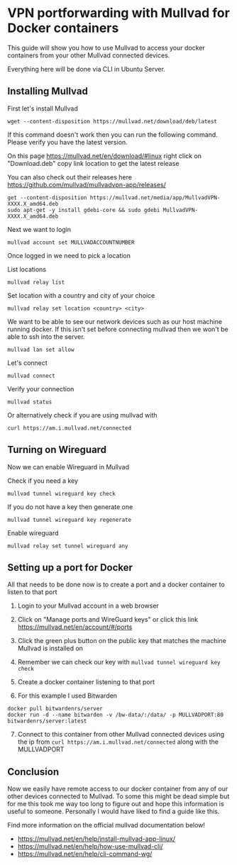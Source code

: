 # VPN portforwarding with Mullvad for Docker containers

This guide will show you how to use Mullvad to access your docker containers from your other Mullvad connected devices. 

Everything here will be done via CLI in Ubuntu Server.

## Installing Mullvad
First let's install Mullvad 
```
wget --content-disposition https://mullvad.net/download/deb/latest
```
If this command doesn't work then you can run the following command. Please verify you have the latest version.

On this page https://mullvad.net/en/download/#linux right click on "Download.deb" copy link location to get the latest release

You can also check out their releases here https://github.com/mullvad/mullvadvpn-app/releases/
```
get --content-disposition https://mullvad.net/media/app/MullvadVPN-XXXX.X_amd64.deb
sudo apt-get -y install gdebi-core && sudo gdebi MullvadVPN-XXXX.X_amd64.deb
```
Next we want to login
```
mullvad account set MULLVADACCOUNTNUMBER
```
Once logged in we need to pick a location

List locations
```
mullvad relay list
```
Set location with a country and city of your choice
```
mullvad relay set location <country> <city>
```
We want to be able to see our network devices such as our host machine running docker. If this isn't set before connecting mullvad then we won't be able to ssh into the server.
```
mullvad lan set allow
```
Let's connect
```
mullvad connect
```
Verify your connection
```
mullvad status
```
Or alternatively check if you are using mullvad with
```
curl https://am.i.mullvad.net/connected
```
## Turning on Wireguard
Now we can enable Wireguard in Mullvad

Check if you need a key
```
mullvad tunnel wireguard key check
```
If you do not have a key then generate one
```
mullvad tunnel wireguard key regenerate
```
Enable wireguard
```
mullvad relay set tunnel wireguard any
```
## Setting up a port for Docker
All that needs to be done now is to create a port and a docker container to listen to that port

1. Login to your Mullvad account in a web browser

2. Click on "Manage ports and WireGuard keys" or click this link https://mullvad.net/en/account/#/ports

3. Click the green plus button on the public key that matches the machine Mullvad is installed on

4. Remember we can check our key with ``` mullvad tunnel wireguard key check ```

5. Create a docker container listening to that port

6. For this example I used Bitwarden
```
docker pull bitwardenrs/server
docker run -d --name bitwarden -v /bw-data/:/data/ -p MULLVADPORT:80 bitwardenrs/server:latest
```

7. Connect to this container from other Mullvad connected devices using the ip from ``` curl https://am.i.mullvad.net/connected ``` along with the MULLVADPORT

## Conclusion
Now we easily have remote access to our docker container from any of our other devices connected to Mullvad. To some this might be dead simple but for me this took me way too long to figure out and hope this information is useful to someone.
Personally I would have liked to find a guide like this. 

Find more information on the official mullvad documentation below!

* https://mullvad.net/en/help/install-mullvad-app-linux/
* https://mullvad.net/en/help/how-use-mullvad-cli/
* https://mullvad.net/en/help/cli-command-wg/
